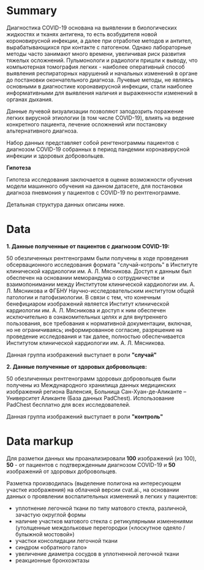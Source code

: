 # Summary
Диагностика COVID-19 основана на выявлении в биологических жидкостях и тканях антигена, то есть возбудителя новой короновирусной инфекции, а далее при
отработке методов и антител, вырабатывающихся при контакте с патогеном. Однако лабораторные методы часто занимают много времени, увеличивая риск развития тяжелых осложнений.
Пульмонологи и радиологи пришли к выводу, что компьютерная томография легких - наиболее оперативный способ выявления респираторных нарушений и начальных изменений в органе до
постановки окончательного диагноза. Лучевые методы, не являясь основными в диагностике коронавирусной инфекции, стали наиболее информативными для выявления наличия и выраженности изменений в органах дыхания.

Данные лучевой визуализации позволяют заподозрить поражение легких вирусной этиологии (в том числе COVID-19), влиять на ведение конкретного пациента, лечение осложнений или постановку альтернативного диагноза.

Набор данных представляет собой ренгтенограммы пациентов с диагнозом COVID-19 собранных в период пандемии коронавирусной инфекции и здоровых добровольцев.

**Гипотеза**

Гипотеза исследования заключается в оценке возможности обучения модели машинного обучения на данном датасете, для постановки диагноза пневмония у пациентов с COVID-19 по рентгенограмме.

Детальная структура данных описаны ниже.
# Data
**1. Данные полученные от пациентов с диагнозом COVID-19:**
   
   50 обезличенных рентгенограмм были получены в ходе проведения обсервационного исследования формата "случай-котроль" в Институте клинической кардиологии им. А. Л. Мясникова. Доступ к данным был обеспечен на основании меморандума о сотрудничестве и взаимопонимании между Институтом клинической кардиологии им. А. Л. Мясникова и ФГБНУ Научно-исследовательским институтом общей патологии и патофизиологии. В связи с тем, что конечным бенефициаром изображений является Институт клинической кардиологии им. А. Л. Мясникова и доступ к ним обеспечен исключительно в ознакомительных целях и для внутреннего пользования, все требования к нормативной документации, включая, но не ограничиваясь; информированное согласие, разрешение на проведение исследования и так далее, полностью обеспечивается Институтом клинической кардиологии им. А. Л. Мясникова.

   Данная группа изображений выступает в роли **"случай"**
   
**2. Данные  полученные от здоровых добровольцев:**
   
   50 обезличенных рентгенограмм здоровых добровольцев были получены из Международного хранилища данных медицинских изображений региона Валенсия, Больница Сан-Хуан-де-Аликанте – Университет Аликанте (База данных PadChest). Использование PadChest бесплатно для всех исследователей.

   Данная группа изображений выступает в роли **"контроль"**
   
# Data markup

Для разметки данных мы проанализировали **100** изображений (из 100), **50** - от пациентов с подтвержденным диагнозом COVID-19 и **50** изображений от здоровых добровольцев.

Разметка производилась (выделение полигона на интересующем участке изображения) на облачной версии cvat.ai., на основании данных о проявлении воспалительных изменений в легких у пациентов:
+ уплотнение легочной ткани по типу матового стекла, различной, зачастую округлой формы
+ наличие участков матового стекла с ретикулярными изменениями (утолщенные междольковые перегородки («лоскутное одеяло /булыжной мостовой»)
+ участки консолидации легочной ткани
+ синдром «обратного гало»
+ увеличение диаметра сосудов в уплотненной легочной ткани
+ реакционные бронхоэктазы
